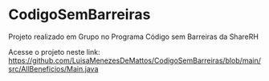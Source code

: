 # CodigoSemBarreiras

Projeto realizado em Grupo no Programa Código sem Barreiras da ShareRH

Acesse o projeto neste link: <https://github.com/LuisaMenezesDeMattos/CodigoSemBarreiras/blob/main/src/AllBeneficios/Main.java>
